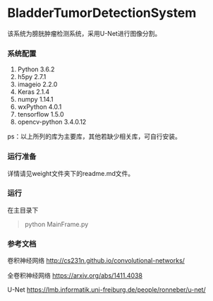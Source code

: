# BladderTumorDetectionSystem

该系统为膀胱肿瘤检测系统，采用U-Net进行图像分割。

### 系统配置

1. Python 3.6.2
2. h5py 2.7.1
3. imageio 2.2.0
4. Keras 2.1.4
5. numpy 1.14.1
6. wxPython 4.0.1
7. tensorflow 1.5.0
8. opencv-python 3.4.0.12 

ps：以上所列的库为主要库，其他若缺少相关库，可自行安装。


### 运行准备
详情请见weight文件夹下的readme.md文件。

### 运行
在主目录下
>python MainFrame.py


### 参考文档

卷积神经网络 http://cs231n.github.io/convolutional-networks/

全卷积神经网络 https://arxiv.org/abs/1411.4038

U-Net https://lmb.informatik.uni-freiburg.de/people/ronneber/u-net/
